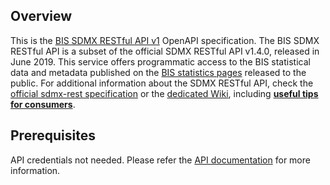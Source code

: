 ## Overview

This is the [BIS SDMX RESTful API v1](https://stats.bis.org/api-doc/v1/) OpenAPI specification. The BIS SDMX RESTful API is a subset of the official SDMX RESTful API v1.4.0, released in June 2019. This service offers programmatic access to the BIS statistical data and metadata published on the [BIS statistics pages](https://www.bis.org/statistics/index.htm) released to the public. For additional information about the SDMX RESTful API, check the [official sdmx-rest specification](https://github.com/sdmx-twg/sdmx-rest/tree/master/v2_1/ws/rest/docs) or the [dedicated Wiki](https://github.com/sdmx-twg/sdmx-rest/wiki), including [**useful tips for consumers**](https://github.com/sdmx-twg/sdmx-rest/wiki/Tips-for-consumers).
## Prerequisites

API credentials not needed.  Please refer the [API documentation](https://stats.bis.org/api-doc/v1/) for more information.
